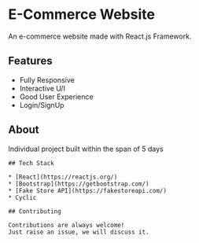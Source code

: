 # E-Commerce Website

An e-commerce website made with React.js Framework.

## Features
- Fully Responsive
- Interactive U/I
- Good User Experience
- Login/SignUp
## About
Individual project built within the span of 5 days
```
## Tech Stack

* [React](https://reactjs.org/)
* [Bootstrap](https://getbootstrap.com/)
* [Fake Store API](https://fakestoreapi.com/)
* Cyclic

## Contributing

Contributions are always welcome!
Just raise an issue, we will discuss it.
